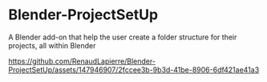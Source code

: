 # Blender-ProjectSetUp
A Blender add-on that help the user create a folder structure for their projects, all within Blender


https://github.com/RenaudLapierre/Blender-ProjectSetUp/assets/147946907/2fccee3b-9b3d-41be-8906-6df421ae41a3

